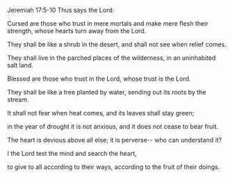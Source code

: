 Jeremiah 17:5-10
Thus says the Lord:

Cursed are those who trust in mere mortals
and make mere flesh their strength,
whose hearts turn away from the Lord.

They shall be like a shrub in the desert,
and shall not see when relief comes.

They shall live in the parched places of the wilderness,
in an uninhabited salt land.

Blessed are those who trust in the Lord,
whose trust is the Lord.

They shall be like a tree planted by water,
sending out its roots by the stream.

It shall not fear when heat comes,
and its leaves shall stay green;

in the year of drought it is not anxious,
and it does not cease to bear fruit.

The heart is devious above all else;
it is perverse--
who can understand it?

I the Lord test the mind
and search the heart,

to give to all according to their ways,
according to the fruit of their doings.